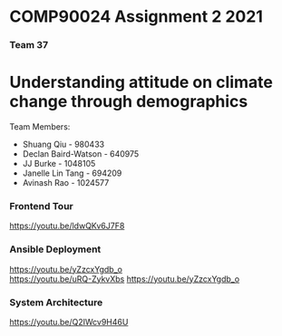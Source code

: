 # COMP90024 Assignment 2 2021
### Team 37
# Understanding attitude on climate change through demographics

Team Members:
* Shuang Qiu - 980433
* Declan Baird-Watson - 640975
* JJ Burke - 1048105
* Janelle Lin Tang - 694209
* Avinash Rao - 1024577

### Frontend Tour
https://youtu.be/ldwQKv6J7F8

### Ansible Deployment
https://youtu.be/yZzcxYgdb_o  
https://youtu.be/uRQ-ZykvXbs
https://youtu.be/yZzcxYgdb_o

### System Architecture
https://youtu.be/Q2IWcv9H46U

